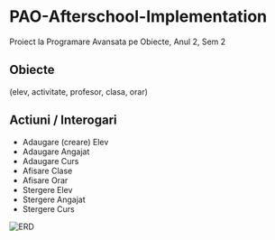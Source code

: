 # PAO-Afterschool-Implementation
Proiect la Programare Avansata pe Obiecte, Anul 2, Sem 2


## Obiecte
(elev, activitate, profesor, clasa, orar)

## Actiuni / Interogari
 - Adaugare (creare) Elev
 - Adaugare Angajat
 - Adaugare Curs
 - Afisare Clase
 - Afisare Orar
 - Stergere Elev
 - Stergere Angajat
 - Stergere Curs
 
 
 
 ![ERD](https://user-images.githubusercontent.com/79314110/160543481-2302513a-a9a5-4a8f-aab7-26add03648bb.png)
